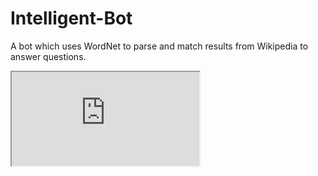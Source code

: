 # Intelligent-Bot
A bot which uses WordNet to parse and match results from Wikipedia to answer questions.


<iframe src='https://www.google.co.in/'></iframe>
